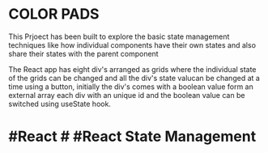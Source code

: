 # COLOR PADS

This Prjoect has been built to explore the basic state management techniques like how individual components have their own states and also share their states with the parent component

The React app has eight div's arranged as grids where the individual state of the grids can be changed and all the div's state valucan be changed at a time using a button, initially the div's comes with a
boolean value form an external array each div with an unique id and the boolean value can be switched using useState hook.

# #React # #React State Management


